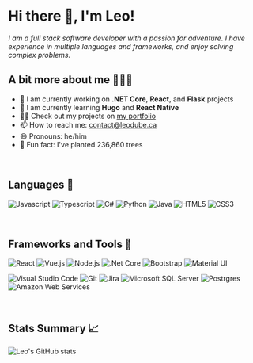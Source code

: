 # Hi there 👋, I'm Leo!
*I am a full stack software developer with a passion for adventure. I have experience in multiple languages and frameworks, and enjoy solving complex problems.*

## A bit more about me 🙋🏼‍♂️
- 🔭 I am currently working on **.NET Core**, **React**, and **Flask** projects
- 🌱 I am currently learning **Hugo** and **React Native**
- 👨‍💻 Check out my projects on [my portfolio](https://leodube.ca/)
- 📫 How to reach me: [contact@leodube.ca](mailto:contact@leodube.ca)
- 😄 Pronouns: he/him
- 🌲 Fun fact: I've planted 236,860 trees

&nbsp;
## Languages 🤟
<p>
<img src="https://img.icons8.com/color/35/000000/javascript--v1.png" title="Javascript"/> 
<img src="https://img.icons8.com/color/35/000000/typescript.png" title="Typescript"/>
<img src="https://img.icons8.com/color/35/000000/c-sharp-logo.png" title="C#"/>
<img src="https://img.icons8.com/color/35/000000/python.png" title="Python">
<img src="https://img.icons8.com/color/35/000000/java-coffee-cup-logo.png" title="Java"/>
<img src="https://img.icons8.com/color/35/000000/html-5--v1.png" title="HTML5"/> 
<img src="https://img.icons8.com/color/35/000000/css3.png" title="CSS3"/> 
</p>

&nbsp;
## Frameworks and Tools 🧰
<p>
<img src="https://img.icons8.com/external-tal-revivo-color-tal-revivo/35/000000/external-react-a-javascript-library-for-building-user-interfaces-logo-color-tal-revivo.png" title="React"/>
<img src="https://img.icons8.com/color/35/000000/vue-js.png" title="Vue.js"/>
<img src="https://img.icons8.com/color/35/000000/nodejs.png" title="Node.js"/>
<img src="https://img.icons8.com/color/35/000000/net-framework.png" title=".Net Core"/>
<img src="https://img.icons8.com/color/35/000000/bootstrap.png" title="Bootstrap"/>
<img src="https://img.icons8.com/color/35/000000/material-ui.png" title="Material UI"/>
</p>
<p>
<img src="https://img.icons8.com/fluency/35/000000/visual-studio-code-2019.png" title="Visual Studio Code"/>
<img src="https://img.icons8.com/color/35/000000/git.png" title="Git"/> 
<img src="https://img.icons8.com/color/35/000000/jira.png" title="Jira"/>
<img src="https://img.icons8.com/color/35/000000/microsoft-sql-server.png" title="Microsoft SQL Server"/>
<img src="https://img.icons8.com/color/35/000000/postgreesql.png" title="Postrgres"/>
<img src="https://img.icons8.com/color/35/000000/amazon-web-services.png" title="Amazon Web Services"/>
</p>

&nbsp;
## Stats Summary 📈
![Leo's GitHub stats](https://github-readme-stats.vercel.app/api?username=leodube&hide=contribs&count_private=true&show_icons=true&theme=transparent)
